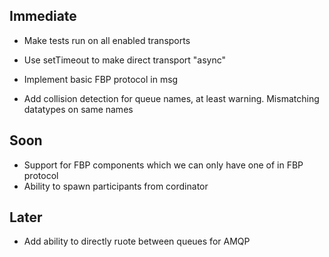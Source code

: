 
Immediate
----------

* Make tests run on all enabled transports
* Use setTimeout to make direct transport "async"

* Implement basic FBP protocol in msg
* Add collision detection for queue names,
at least warning. Mismatching datatypes on same names

Soon
-----

* Support for FBP components which we can only have one of in FBP protocol
* Ability to spawn participants from cordinator

Later
-----

* Add ability to directly ruote between queues for AMQP
